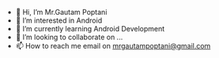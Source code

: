 - 👋 Hi, I’m Mr.Gautam Poptani
- 👀 I’m interested in Android
- 🌱 I’m currently learning Android Development
- 💞️ I’m looking to collaborate on ...
- 📫 How to reach me email on mrgautampoptani@gmail.com

<!---
Mrblackhole007/Mrblackhole007 is a ✨ special ✨ repository because its `README.md` (this file) appears on your GitHub profile.
You can click the Preview link to take a look at your changes.
--->
